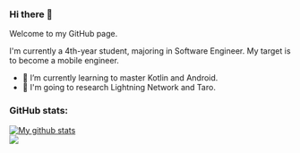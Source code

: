 ### Hi there 👋

Welcome to my GitHub page. 

I'm currently a 4th-year student, majoring in Software Engineer. My target is to become a mobile engineer.

- 🌱 I’m currently learning to master Kotlin and Android.
- 🌱 I'm going to research Lightning Network and Taro.

### GitHub stats:  
<div class="row">
  <div class="column">
    <a href="https://github.com/anuraghazra/github-readme-stats">
      <img align="center" src="https://github-readme-stats.anuraghazra1.vercel.app/api?      username=lenhatquang97&show_icons=true&line_height=27&include_all_commits=true" alt="My github stats" />
    </a>  
  </div>
  <div class="column">
    <a href="https://github.com/anuraghazra/github-readme-stats">
      <img align="center" src="https://github-readme-stats.vercel.app/api/top-langs/?username=lenhatquang97&layout=compact" />
    </a>  
  </div>
</div>


